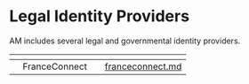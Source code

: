 # Legal Identity Providers

AM includes several legal and governmental identity providers.

<table data-view="cards"><thead><tr><th></th><th></th><th></th><th data-hidden data-card-target data-type="content-ref"></th></tr></thead><tbody><tr><td></td><td>FranceConnect</td><td></td><td><a href="franceconnect.md">franceconnect.md</a></td></tr></tbody></table>
